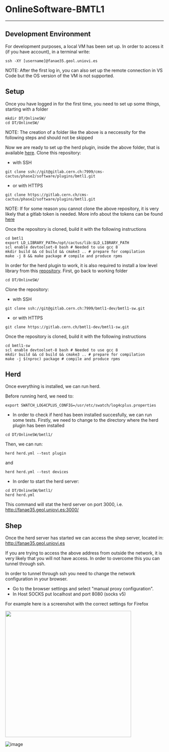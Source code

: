 # OnlineSoftware-BMTL1
------

## Development Environment

For development purposes, a local VM has been set up. In order to access it (if you have account), in a terminal write:
```
ssh -XY [username]@fanae35.geol.uniovi.es
```

NOTE: After the first log in, you can also set up the remote connection in VS Code but the OS version of the VM is not supported. 

## Setup

Once you have logged in for the first time, you need to set up some things, starting with a folder
```
mkdir DT/OnlineSW/
cd DT/OnlineSW/
```
NOTE: The creation of a folder like the above is a neccessity for the following steps and should not be skipped

Now we are ready to set up the herd plugin, inside the above folder, that is available [here](https://gitlab.cern.ch/cms-cactus/phase2/software/plugins/bmtl1). Clone this repository:
- with SSH
```
git clone ssh://git@gitlab.cern.ch:7999/cms-cactus/phase2/software/plugins/bmtl1.git
```
- or with HTTPS
```
git clone https://gitlab.cern.ch/cms-cactus/phase2/software/plugins/bmtl1.git
```
NOTE: If for some reason you cannot clone the above repository, it is very likely that a gitlab token is needed. More info about the tokens can be found [here](https://docs.gitlab.com/ee/user/profile/personal_access_tokens.html) 

Once the repository is cloned, build it with the following instructions 
```
cd bmtl1
export LD_LIBRARY_PATH=/opt/cactus/lib:$LD_LIBRARY_PATH
scl enable devtoolset-8 bash # Needed to use gcc 8
mkdir build && cd build && cmake3 .. # prepare for compilation
make -j 8 && make package # compile and produce rpms
```

In order for the herd plugin to work, it is also required to install a low level library from this [repository](https://gitlab.cern.ch/bmtl1-dev/bmtl1-sw). First, go back to working folder
```
cd DT/OnlineSW/
```
Clone the repository:
- with SSH
```
git clone ssh://git@gitlab.cern.ch:7999/bmtl1-dev/bmtl1-sw.git
```
- or with HTTPS
```
git clone https://gitlab.cern.ch/bmtl1-dev/bmtl1-sw.git
```
Once the repository is cloned, build it with the following instructions 

```
cd bmtl1-sw
scl enable devtoolset-8 bash # Needed to use gcc 8
mkdir build && cd build && cmake3 .. # prepare for compilation
make -j $(nproc) package # compile and produce rpms
```

## Herd

Once everything is installed, we can run herd.

Before running herd, we need to:
```
export SWATCH_LOG4CPLUS_CONFIG=/usr/etc/swatch/log4cplus.properties
```

- In order to check if herd has been installed succesfully, we can run some tests. Firstly, we need to change to the directory where the herd plugin has been installed 
```
cd DT/OnlineSW/bmtl1/
```
Then, we can run:
```
herd herd.yml --test plugin
```
and
```
herd herd.yml --test devices
```
- In order to start the herd server:
```
cd DT/OnlineSW/bmtl1/
herd herd.yml
```
This command will stat the herd server on port 3000, i.e. http://fanae35.geol.uniovi.es:3000/

## Shep

Once the herd server has started we can access the shep server, located in: http://fanae35.geol.uniovi.es

If you are trying to access the above address from outside the network, it is very likely that you will not have access. In order to overcome this you can tunnel through ssh.

In order to tunnel through ssh you need to change the network configuration in your browser. 
- Go to the browser settings and select "manual proxy configuration".
- In Host SOCKS put localhost and port 8080 (socks v5)

For example here is a screenshot with the correct settings for Firefox

<img src="https://github.com/nplastir/OnlineSoftware-BMTL1/assets/138513470/64a17b89-ee0f-4e60-9989-607598dae36e" width="400">

![image](https://github.com/nplastir/OnlineSoftware-BMTL1/assets/138513470/64a17b89-ee0f-4e60-9989-607598dae36e)


